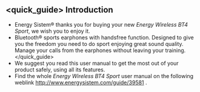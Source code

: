 ## <quick_guide> Introduction

* Energy Sistem® thanks you for buying your new *Energy Wireless BT4 Sport*, we wish you to enjoy it.
* Bluetooth® sports earphones with handsfree function. Designed to give you the freedom you need to do sport enjoying great sound quality. Manage your calls from the earphones without leaving your training.
</quick_guide>
* We suggest you read this user manual to get the most out of your product safely, using all its features.
* <unique>Find the whole *Energy Wireless BT4 Sport* user manual on the following weblink http://www.energysistem.com/guide/39581 </unique>. 
